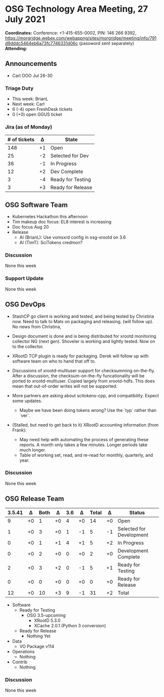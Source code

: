 # OSG Technology Area Meeting, 27 July 2021

**Coordinates:** Conference: +1-415-655-0002, PIN: 146 266 9392, <https://morgridge.webex.com/webappng/sites/morgridge/meeting/info/791d9dddc5464eb6a73fc7746331d06c> (password sent separately)  
**Attending:**   


## Announcements

-   Carl OOO Jul 26-30


### Triage Duty

-   This week: BrianL
-   Next week: Carl
-   6 (-4) open FreshDesk tickets
-   0 (+0) open GGUS ticket


### Jira (as of Monday)

| # of tickets | &Delta; | State             |
|------------ |------- |----------------- |
| 148          | +1      | Open              |
| 25           | -2      | Selected for Dev  |
| 36           | -1      | In Progress       |
| 12           | +2      | Dev Complete      |
| 3            | -4      | Ready for Testing |
| 3            | +3      | Ready for Release |


## OSG Software Team

-   Kubernetes Hackathon this afternoon
-   Tim makeup doc focus: EL8 interest is increasing
-   Doc focus Aug 20
-   Release  
    -   AI (BrianL): Use vomsxrd config in osg-xrootd on 3.6
    -   AI (TimT): SciTokens credmon?


### Discussion

None this week  


### Support Update

None this week  


## OSG DevOps

-   StashCP go client is working and tested, and being tested by Christina now. Need to talk to Mats on packaging and releasing. (will follow up).  No news from Christina,
-   Design document is done and is being distributed for xrootd monitoring collector NG (next gen).  Shoveler is working and lightly tested.  Now on to the collector.
-   XRootD TCP plugin is ready for packaging.  Derek will follow up with software team on who to hand that off to.
-   Discussions of xrootd-multiuser support for checksumming on-the-fly.  After a discussion, the checksum-on-the-fly funcationality will be ported to xrootd-multiuser.  Copied largely from xrootd-hdfs.  This does mean that out-of-order writes will not be supported.
-   More partners are asking about scitokens-cpp, and compatibility.  Expect some updates.  
    -   Maybe we have been doing tokens wrong?  Use the \`typ\` rather than \`ver\`.

-   (Stalled, but need to get back to it) XRootD accounting information (from Frank):  
    -   May need help with automating the process of generating these reports.  A month only takes a few minutes.  Longer periods take much longer.
    -   Table of working set, read, and re-read for monthly, quarterly, and year.


### Discussion

None this week  


## OSG Release Team

| 3.5.41 | &Delta; | Both | &Delta; | 3.6 | &Delta; | Total | &Delta; | Status                   |
| ------ | ------- | ---- | ------- | --- | ------- | ----- | ------- | ------------------------ |
| 9      | +0      | 1    | +0      | 4   | +0      | 14    | +0      | Open                     |
| 1      | +0      | 3    | +0      | 1   | -1      | 5     | -1      | Selected for Development |
| 0      | +0      | 1    | +1      | 4   | +1      | 5     | +2      | In Progress              |
| 0      | +0      | 2    | +0      | 0   | +0      | 2     | +0      | Development Complete     |
| 2      | +0      | 3    | +2      | 0   | -1      | 5     | +1      | Ready for Testing        |
| 0      | +0      | 0    | +0      | 0   | +0      | 0     | +0      | Ready for Release        |
| 12     | +0      | 10   | +3      | 9   | -1      | 31    | +2      | Total                    |

-   Software  
    -   Ready for Testing  
        -   OSG 3.5-upcoming  
            -   XRootD 5.3.0
            -   XCache 2.0.1 (Python 3 conversion)
    -   Ready for Release  
        -   Nothing Yet
-   Data  
    -   VO Package v114
-   Operations  
    -   Nothing
-   Contrib  
    -   Nothing


### Discussion

None this week
